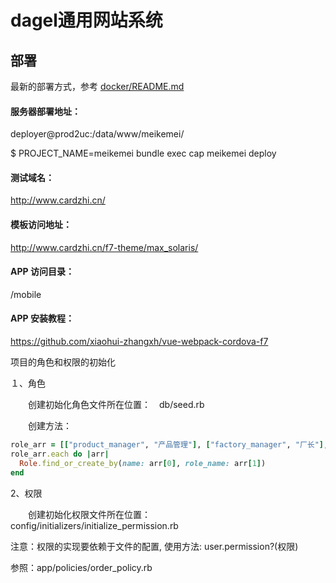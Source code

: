 # dagel通用网站系统

## 部署

最新的部署方式，参考 [docker/README.md](docker/README.md)

#### 服务器部署地址：

deployer@prod2uc:/data/www/meikemei/


$ PROJECT_NAME=meikemei bundle exec cap meikemei deploy

#### 测试域名：

http://www.cardzhi.cn/

#### 模板访问地址：

http://www.cardzhi.cn/f7-theme/max_solaris/

#### APP 访问目录：

/mobile

#### APP 安装教程：

https://github.com/xiaohui-zhangxh/vue-webpack-cordova-f7

项目的角色和权限的初始化

１、角色

　　创建初始化角色文件所在位置：　db/seed.rb

　　创建方法：　
```ruby
role_arr = [["product_manager", "产品管理"], ["factory_manager", "厂长"], ["designer", "设计"], ["worker", "工人"], ["purchase", "采购"]]
role_arr.each do |arr|
  Role.find_or_create_by(name: arr[0], role_name: arr[1])
end
```

2、权限

　　创建初始化权限文件所在位置：　config/initializers/initialize_permission.rb

   注意：权限的实现要依赖于文件的配置, 使用方法: user.permission?(权限)

   参照：app/policies/order_policy.rb
